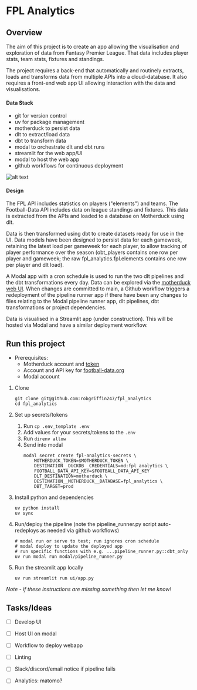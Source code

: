 # FPL Analytics

## Overview

The aim of this project is to create an app allowing the visualisation and exploration of data from Fantasy Premier League. That data includes player stats, team stats, fixtures and standings.

The project requires a back-end that automatically and routinely extracts, loads and transforms data from multiple APIs into a cloud-database. It also requires a front-end web app UI allowing interaction with the data and visualisations.

#### Data Stack


- git for version control
- uv for package management
- motherduck to persist data
- dlt to extract/load data
- dbt to transform data
- modal to orchestrate dlt and dbt runs
- streamlit for the web app/UI
- modal to host the web app
- github workflows for continuous deployment

![alt text](datastack.png)

#### Design

The FPL API includes statistics on players ("elements") and teams. The Football-Data API includes data on league standings and fixtures. This data is extracted from the APIs and loaded to a database on Motherduck using dlt. 

Data is then transformed using dbt to create datasets ready for use in the UI. Data models have been designed to persist data for each gameweek, retaining the latest load per gameweek for each player, to allow tracking of player performance over the season (obt_players contains one row per player and gameweek; the raw fpl_analytics.fpl.elements contains one row per player and dlt load). 

A Modal app with a cron schedule is used to run the two dlt pipelines and the dbt transformations every day. Data can be explored via the [motherduck web UI](https://app.motherduck.com/). When changes are committed to main, a Github workflow triggers a redeployment of the pipeline runner app if there have been any changes to files relating to the Modal pipeline runner app, dlt pipelines, dbt transformations or project dependencies.

Data is visualised in a Streamlit app (under construction). This will be hosted via Modal and have a similar deployment workflow.

## Run this project

- Prerequisites:
    - Motherduck account and [token](https://app.motherduck.com/settings/tokens)
    - Account and API key for [football-data.org](https://www.football-data.org/documentation/quickstart/)
    - Modal account

1.  Clone

    ```
    git clone git@github.com:robgriffin247/fpl_analytics
    cd fpl_analytics
    ```
    
1. Set up secrets/tokens
    1. Run ``cp .env_template .env``
    1. Add values for your secrets/tokens to the ``.env``
    1. Run ``direnv allow``
    1. Send into modal
        ```
        modal secret create fpl-analytics-secrets \
            MOTHERDUCK_TOKEN=$MOTHERDUCK_TOKEN \
            DESTINATION__DUCKDB__CREDENTIALS=md:fpl_analytics \
            FOOTBALL_DATA_API_KEY=$FOOTBALL_DATA_API_KEY
            DLT_DESTINATION=motherduck \
            DESTINATION__MOTHERDUCK__DATABASE=fpl_analytics \
            DBT_TARGET=prod
        ```

1. Install python and dependencies

    ```
    uv python install
    uv sync
    ```

1. Run/deploy the pipeline (note the pipeline_runner.py script auto-redeploys as needed via github workflows)

    ```
    # modal run or serve to test; run ignores cron schedule
    # modal deploy to update the deployed app
    # run specific functions with e.g. ...pipeline_runner.py::dbt_only
    uv run modal run modal/pipeline_runner.py
    ```

1. Run the streamlit app locally

    ```
    uv run streamlit run ui/app.py
    ```

*Note - if these instructions are missing something then let me know!*

## Tasks/Ideas

- [ ] Develop UI
- [ ] Host UI on modal
- [ ] Workflow to deploy webapp
- [ ] Linting
- [ ] Slack/discord/email notice if pipeline fails
- [ ] Analytics: matomo?

